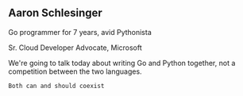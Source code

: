 ## Aaron Schlesinger

 Go programmer for 7 years, avid Pythonista

<p>Sr. Cloud Developer Advocate, Microsoft</p>

<aside class="notes">
    We're going to talk today about writing Go and Python together, not a competition between the two languages.

    Both can and should coexist
</aside>
